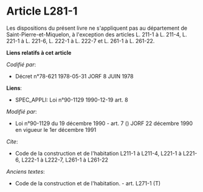 # Article L281-1

Les dispositions du présent livre ne s'appliquent pas au département de Saint-Pierre-et-Miquelon, à l'exception des articles
L. 211-1 à L. 211-4, L. 221-1 à L. 221-6, L. 222-1 à L. 222-7 et L. 261-1 à L. 261-22.

**Liens relatifs à cet article**

_Codifié par_:

  - Décret n°78-621 1978-05-31 JORF 8 JUIN 1978

**Liens**:

  - SPEC_APPLI: Loi n°90-1129 1990-12-19 art. 8

_Modifié par_:

  - Loi n°90-1129 du 19 décembre 1990 - art. 7 () JORF 22 décembre 1990 en vigueur le 1er décembre 1991

_Cite_:

  - Code de la construction et de l'habitation L211-1 à L211-4, L221-1 à L221-6, L222-1 à L222-7, L261-1 à L261-22

_Anciens textes_:

  - Code de la construction et de l'habitation. - art. L271-1 (T)
